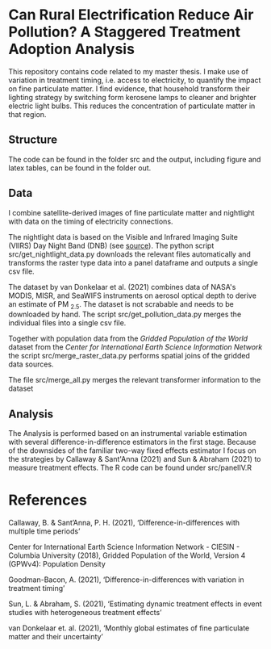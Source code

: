 # Can Rural Electrification Reduce Air Pollution? A Staggered Treatment Adoption Analysis

This repository contains code related to my master thesis. I make use of variation in treatment timing, i.e. access to electricity, to quantify the impact on fine particulate matter. I find evidence, that household transform their lighting strategy by switching form kerosene lamps to cleaner and brighter electric light bulbs. This reduces the concentration of particulate matter in that region. 

## Structure

The code can be found in the folder src and the output, including figure and latex tables, can be found in the folder out.

## Data

I combine satellite-derived images of fine particulate matter and nightlight with data on the timing of electricity connections. 

The nightlight data is based on the Visible and Infrared Imaging Suite (VIIRS) Day Night Band (DNB) (see [source](https://eogdata.mines.edu/products/vnl/#v1)). The python script src/get_nightlight_data.py downloads the relevant files automatically and transforms the raster type data into a panel dataframe and outputs a single csv file.

The dataset by van Donkelaar et al. (2021) combines data of NASA's MODIS, MISR, and SeaWIFS instruments on aerosol optical depth to derive an estimate of PM $_{2.5}$. The dataset is not scrabable and needs to be downloaded by hand. The script src/get_pollution_data.py merges the individual files into a single csv file.

Together with population data from the *Gridded Population of the World* dataset from the *Center for International Earth Science Information Network* the script src/merge_raster_data.py performs spatial joins of the gridded data sources.

The file src/merge_all.py merges the relevant transformer information to the dataset

## Analysis

The Analysis is performed based on an instrumental variable estimation with several difference-in-difference estimators in the first stage. Because of the downsides of the familiar two-way fixed effects estimator I focus on the strategies by Callaway & Sant'Anna (2021) and Sun & Abraham (2021) to measure treatment effects. The R code can be found under src/panelIV.R

# References

<div id="refs"></div>

Callaway, B. & Sant’Anna, P. H. (2021), ‘Difference-in-differences with multiple time periods’

Center for International Earth Science Information Network - CIESIN - Columbia University (2018), Gridded Population of the World, Version 4 (GPWv4): Population Density

Goodman-Bacon, A. (2021), ‘Difference-in-differences with variation in treatment timing’

Sun, L. & Abraham, S. (2021), ‘Estimating dynamic treatment effects in event studies with heterogeneous treatment effects’

van Donkelaar et. al. (2021), ‘Monthly global estimates of fine particulate matter and their uncertainty’